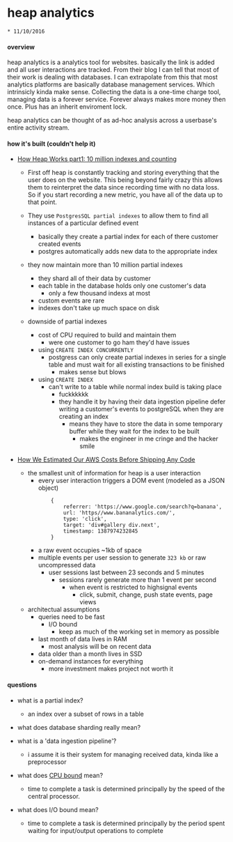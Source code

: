 # heap analytics 
	* 11/10/2016

#### overview

heap analytics is a analytics tool for websites. basically the link is added and all user interactions are tracked. From their blog I can tell that most of their work is dealing with databases. I can extrapolate from this that most analytics platforms are basically database management services. Which intrinsicly kinda make sense. Collecting the data is a one-time charge tool, managing data is a forever service. Forever always makes more money then once. Plus has an inherit enviroment lock. 

heap analytics can be thought of as ad-hoc analysis across a userbase's entire activity stream.



#### how it's built (couldn't help it)

* [How Heap Works part1: 10 million indexes and counting](https://web.archive.org/web/20161110190733/http://blog.heapanalytics.com/how-heap-works-part-1-10-million-indexes-and-counting/)
	* First off heap is constantly tracking and storing everything that the user does on the website. This being beyond fairly crazy this allows them to reinterpret the data since recording time with no data loss. So if you start recording a new metric, you have all of the data up to that point.

	* They use `PostgresSQL partial indexes` to allow them to find all instances of a particular defined event
		* basically they create a partial index for each of there customer created events
		* postgres automatically adds new data to the appropriate index

	* they now maintain more than 10 million partial indexes
		* they shard all of their data by customer
		* each table in the database holds only one customer's data
			* only a few thousand indexs at most
		* custom events are rare
		* indexes don't take up much space on disk

	* downside of partial indexes
		* cost of CPU required to build and maintain them
			* were one customer to go ham they'd have issues		
		* using `CREATE INDEX CONCURRENTLY`
			* postgress can only create partial indexes in series for a single table and must wait for all existing transactions to be finished
				* makes sense but blows
		* using `CREATE INDEX`			
			* can't write to a table while normal index build is taking place
				* fuckkkkkk
				* they handle it by having their data ingestion pipeline defer writing a customer's events to postgreSQL when they are creating an index
					* means they have to store the data in some temporary buffer while they wait for the index to be built
						* makes the engineer in me cringe and the hacker smile

* [How We Estimated Our AWS Costs Before Shipping Any Code](https://web.archive.org/web/20161110192931/http://blog.heapanalytics.com/how-we-estimated-our-aws-costs-before-shipping-any-code-2/)
	* the smallest unit of information for heap is a user interaction
		* every user interaction triggers a DOM event (modeled as a JSON object)
			```
				{
					referrer: 'https://www.google.com/search?q=banana',
					url: 'https//www.bananalytics.com/',
					type: 'click',
					target: 'div#gallery div.next',
					timestamp: 1387974232845
				}
			```
		* a raw event occupies ~1kb of space
		* multiple events per user session to generate `323 kb` or raw uncompressed data
			* user sessions last between 23 seconds and 5 minutes
				* sessions rarely generate more than 1 event per second
					* when event is restricted to highsignal events 
						* click, submit, change, push state events, page views
	* architectual assumptions
		* queries need to be fast
			* I/O bound 
				* keep as much of the working set in memory as possible
		* last month of data lives in RAM
			* most analysis will be on recent data
		* data older than a month lives in SSD
		* on-demand instances for everything
			* more investment makes project not worth it

#### questions

* what is a partial index?
	* an index over a subset of rows in a table

* what does database sharding really mean?

* what is a 'data ingestion pipeline'?
	* i assume it is their system for managing received data, kinda like a preprocessor

* what does [CPU bound](https://en.wikipedia.org/wiki/CPU-bound) mean?
	* time to complete a task is determined principally by the speed of the central processor. 

* what does I/O bound mean?
	* time to complete a task is determined principally by the period spent waiting for input/output operations to complete



